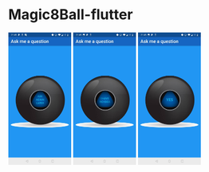 # Magic8Ball-flutter

<img src="images/pic1.jpg" width ="25%">
<img src="images/pic2.jpg" width ="25%">
<img src="images/pic3.jpg" width ="25%">
